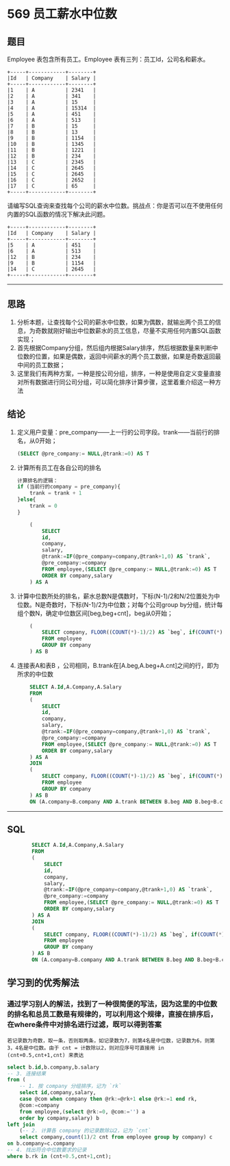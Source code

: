 # 569 员工薪水中位数

## 题目

Employee 表包含所有员工。Employee 表有三列：员工Id，公司名和薪水。

    +-----+------------+--------+
    |Id   | Company    | Salary |
    +-----+------------+--------+
    |1    | A          | 2341   |
    |2    | A          | 341    |
    |3    | A          | 15     |
    |4    | A          | 15314  |
    |5    | A          | 451    |
    |6    | A          | 513    |
    |7    | B          | 15     |
    |8    | B          | 13     |
    |9    | B          | 1154   |
    |10   | B          | 1345   |
    |11   | B          | 1221   |
    |12   | B          | 234    |
    |13   | C          | 2345   |
    |14   | C          | 2645   |
    |15   | C          | 2645   |
    |16   | C          | 2652   |
    |17   | C          | 65     |
    +-----+------------+--------+
请编写SQL查询来查找每个公司的薪水中位数。挑战点：你是否可以在不使用任何内置的SQL函数的情况下解决此问题。

    +-----+------------+--------+
    |Id   | Company    | Salary |
    +-----+------------+--------+
    |5    | A          | 451    |
    |6    | A          | 513    |
    |12   | B          | 234    |
    |9    | B          | 1154   |
    |14   | C          | 2645   |
    +-----+------------+--------+

***

## 思路

1. 分析本题，让查找每个公司的薪水中位数，如果为偶数，就输出两个员工的信息，为奇数就刚好输出中位数薪水的员工信息，尽量不实用任何内置SQL函数实现；
2. 首先根据Company分组，然后组内根据Salary排序，然后根据数量来判断中位数的位置，如果是偶数，返回中间薪水的两个员工数据，如果是奇数返回最中间的员工数据；
3. 这里我们有两种方案，一种是按公司分组，排序，一种是使用自定义变量直接对所有数据进行同公司分组，可以简化排序计算步骤，这里着重介绍这一种方法

## 结论

1. 定义用户变量：pre_company——上一行的公司字段。trank——当前行的排名，从0开始；

    ```sql 
    (SELECT @pre_company:= NULL,@trank:=0) AS T
    ```

2. 计算所有员工在各自公司的排名
    ```sql
    计算排名的逻辑：
    if (当前行的company = pre_company){
        trank = trank + 1
    }else{
        trank = 0
    }
    ```

    ```sql
        (
            SELECT
            id,
            company,
            salary,
            @trank:=IF(@pre_company=company,@trank+1,0) AS `trank`,
            @pre_company:=company
            FROM employee,(SELECT @pre_company:= NULL,@trank:=0) AS T
            ORDER BY company,salary
        ) AS A
    ```

3. 计算中位数所处的排名，薪水总数N是偶数时，下标(N-1)/2和N/2位置处为中位数。N是奇数时，下标(N-1)/2为中位数；对每个公司group by分组，统计每组个数N，确定中位数区间[beg,beg+cnt]，beg从0开始；

    ```sql
        (
            SELECT company, FLOOR((COUNT(*)-1)/2) AS `beg`, if(COUNT(*)%2=1,0,1) AS `cnt`
            FROM employee
            GROUP BY company
        ) AS B
    ```

4. 连接表A和表B ，公司相同，B.trank在[A.beg,A.beg+A.cnt]之间的行，即为所求的中位数

    ```sql
        SELECT A.Id,A.Company,A.Salary
        FROM
        (
            SELECT
            id,
            company,
            salary,
            @trank:=IF(@pre_company=company,@trank+1,0) AS `trank`,
            @pre_company:=company
            FROM employee,(SELECT @pre_company:= NULL,@trank:=0) AS T
            ORDER BY company,salary
        ) AS A
        JOIN 
        (
            SELECT company, FLOOR((COUNT(*)-1)/2) AS `beg`, if(COUNT(*)%2=1,0,1) AS `cnt`
            FROM employee
            GROUP BY company
        ) AS B
        ON (A.company=B.company AND A.trank BETWEEN B.beg AND B.beg+B.cnt)
    ```

***

## SQL

```sql
        SELECT A.Id,A.Company,A.Salary
        FROM
        (
            SELECT
            id,
            company,
            salary,
            @trank:=IF(@pre_company=company,@trank+1,0) AS `trank`,
            @pre_company:=company
            FROM employee,(SELECT @pre_company:= NULL,@trank:=0) AS T
            ORDER BY company,salary
        ) AS A
        JOIN 
        (
            SELECT company, FLOOR((COUNT(*)-1)/2) AS `beg`, if(COUNT(*)%2=1,0,1) AS `cnt`
            FROM employee
            GROUP BY company
        ) AS B
        ON (A.company=B.company AND A.trank BETWEEN B.beg AND B.beg+B.cnt)
```

## 学习到的优秀解法

### 通过学习别人的解法，找到了一种很简便的写法，因为这里的中位数的排名和总员工数是有规律的，可以利用这个规律，直接在排序后，在where条件中对排名进行过滤，既可以得到答案

    若记录数为奇数，取一条，否则取两条，如记录数为7，则第4名是中位数，记录数为6，则第3，4名是中位数。由于 cnt = 计数除以2，则对应序号可直接用 in (cnt+0.5,cnt+1,cnt) 来表达

```sql
select b.id,b.company,b.salary
-- 3. 连接结果
from (
    -- 1. 按 company 分组排序，记为 `rk`
    select id,company,salary,
    case @com when company then @rk:=@rk+1 else @rk:=1 end rk,
    @com:=company
    from employee,(select @rk:=0, @com:='') a
    order by company,salary) b
left join 
    (-- 2. 计算各 company 的记录数除以2，记为 `cnt`
    select company,count(1)/2 cnt from employee group by company) c
on b.company=c.company
-- 4. 找出符合中位数要求的记录
where b.rk in (cnt+0.5,cnt+1,cnt);
```
